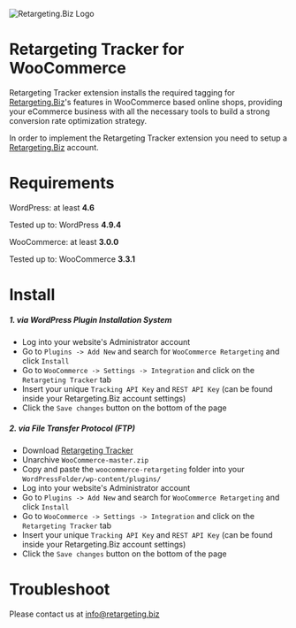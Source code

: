 ![Retargeting.Biz Logo](https://s3.amazonaws.com/techpluto/wp-content/uploads/2017/06/29185746/techp_1194697.png)

Retargeting Tracker for WooCommerce
=======================
Retargeting Tracker extension installs the required tagging for [Retargeting.Biz](https://Retargeting.biz)'s features in WooCommerce based online shops, providing your eCommerce business with all the necessary tools to build a strong conversion rate optimization strategy.

In order to implement the Retargeting Tracker extension you need to setup a [Retargeting.Biz](https://Retargeting.biz) account.

Requirements
=======================
WordPress: at least **4.6**

Tested up to: WordPress **4.9.4**

WooCommerce: at least **3.0.0**

Tested up to: WooCommerce **3.3.1**


Install
=======================
##### 1. via WordPress Plugin Installation System
- Log into your website's Administrator account
- Go to `Plugins -> Add New` and search for `WooCommerce Retargeting` and click `Install`
- Go to `WooCommerce -> Settings -> Integration` and click on the `Retargeting Tracker` tab
- Insert your unique `Tracking API Key` and `REST API Key` (can be found inside your Retargeting.Biz account settings)
- Click the `Save changes` button on the bottom of the page

##### 2. via File Transfer Protocol (FTP)
- Download [Retargeting Tracker](https://github.com/retargeting/WooCommerce/archive/master.zip)
- Unarchive `WooCommerce-master.zip`
- Copy and paste the `woocommerce-retargeting` folder into your `WordPressFolder/wp-content/plugins/`
- Log into your website's Administrator account
- Go to `Plugins -> Add New` and search for `WooCommerce Retargeting` and click `Install`
- Go to `WooCommerce -> Settings -> Integration` and click on the `Retargeting Tracker` tab
- Insert your unique `Tracking API Key` and `REST API Key` (can be found inside your Retargeting.Biz account settings)
- Click the `Save changes` button on the bottom of the page

Troubleshoot
=======================
Please contact us at info@retargeting.biz
